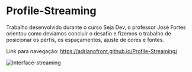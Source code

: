 # Profile-Streaming

Trabalho desenvolvido durante o curso Seja Dev, o professor José Fortes orientou como devíamos concluir o desafio e fizemos o trabalho de posicionar os perfis, os espaçamentos, ajuste de cores e fontes.

Link para navegação: https://adrianofront.github.io/Profile-Streaming/



![Interface-streaming](https://user-images.githubusercontent.com/98757084/163293715-49f745ff-899f-4340-8ef8-d57dff67ebe2.png)
